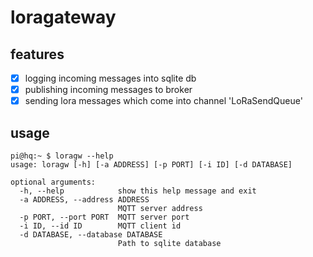 # loragateway

## features

- [X] logging incoming messages into sqlite db
- [X] publishing incoming messages to broker
- [X] sending lora messages which come into channel 'LoRaSendQueue'

## usage

```shell
pi@hq:~ $ loragw --help
usage: loragw [-h] [-a ADDRESS] [-p PORT] [-i ID] [-d DATABASE]

optional arguments:
  -h, --help            show this help message and exit
  -a ADDRESS, --address ADDRESS
                        MQTT server address
  -p PORT, --port PORT  MQTT server port
  -i ID, --id ID        MQTT client id
  -d DATABASE, --database DATABASE
                        Path to sqlite database
```
